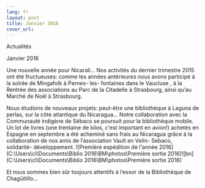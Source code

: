 ```yaml
---
lang: fr
layout: post
title: Janvier 2016
cover_url: 
---
```

Actualités

Janvier 2016

Une nouvelle année pour Nicarali… Nos activités du dernier trimestre 2015 ont été fructueuses: comme les années antérieures nous avons participé à la soirée de Mingafolk à Pernes- les- fontaines dans le Vaucluse , à la Rentrée des associations au Parc de la Citadelle à Strasbourg, ainsi qu’au Marché de Noël à Strasbourg. 

Nous étudions de nouveaux projets: peut-être une bibliothèque à Laguna de perlas, sur la côte atlantique du Nicaragua…  Notre collaboration avec la Communauté indigène de Sébaco se poursuit pour la bibliothèque mobile. Un lot de livres (une trentaine de kilos, c'est important en avion!) achetés en Espagne en septembre a été acheminé sans frais au Nicaragua grâce à la collaboration de nos amis de l’association Vault en Velin- Sebaco, solidarité- développement.
![Première expédition de l'année 2016](C:\Users\cl\Documents\Biblio 2016\BM\photos\Première sortie 2016)![bn](C:\Users\cl\Documents\Biblio 2016\BM\photos\Première sortie 2016)

Et nous sommes  bien sûr toujours attentifs à l’essor de la Bibliothèque de Chagüitillo…

 